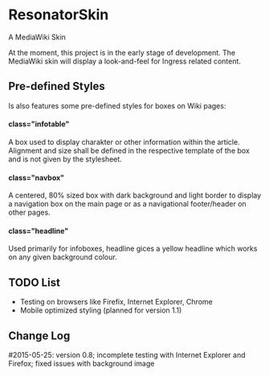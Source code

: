 # ResonatorSkin
A MediaWiki Skin

At the moment, this project is in the early stage of development. The MediaWiki skin will display a
look-and-feel for Ingress related content.

<h2>Pre-defined Styles</h2>
Is also features some pre-defined styles for boxes on Wiki pages:

<h4>class="infotable"</h4>

A box used to display charakter or other information within the article. Alignment and size shall be defined
in the respective template of the box and is not given by the stylesheet.

<h4>class="navbox"</h4>

A centered, 80% sized box with dark background and light border to display a navigation box on the main
page or as a navigational footer/header on other pages.

<h4>class="headline"</h4>

Used primarily for infoboxes, headline gices a yellow headline which works on any given background colour.

<h2>TODO List</h2>

<ul>
<li>Testing on browsers like Firefix, Internet Explorer, Chrome</li>
<li>Mobile optimized styling (planned for version 1.1)</li>
</ul>

<h2>Change Log</h2>

#2015-05-25: version 0.8; incomplete testing with Internet Explorer and Firefox; fixed issues with background image
